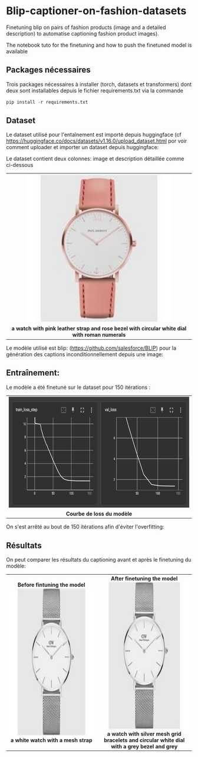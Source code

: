# Blip-captioner-on-fashion-datasets
Finetuning blip on pairs of fashion products (image and a detailed description) to automatise captioning fashion product images).

The notebook tuto for the finetuning and how to push the finetuned model is available
## Packages nécessaires
Trois packages nécessaires à installer (torch, datasets et transformers) dont deux sont installables depuis le fichier requirements.txt via la commande 

```python
pip install -r requirements.txt
```
## Dataset
Le dataset utilisé pour l'entaînement est importé depuis huggingface (cf https://huggingface.co/docs/datasets/v1.16.0/upload_dataset.html por voir comment uploader et importer un dataset depuis huggingface:

Le dataset contient deux colonnes: image et description détaillée comme ci-dessous

<table>
  <tr>
    <td align="center">
      <img src="watch.jpg" alt="Image" style=width="400" height="400">
    </td>
  </tr>
  <tr>
    <td align="center">
      <strong>a watch with pink leather strap and rose bezel with circular white dial with roman numerals</strong>
    </td>
  </tr>
</table>

Le modèle utilisé est blip: (https://github.com/salesforce/BLIP) pour la génération des captions inconditionnellement depuis une image:

## Entraînement:

Le modèle a été finetuné sur le dataset pour 150 itérations :

<table>
  <tr>
    <td align="center">
      <img src="losses.png" alt="Image" style=width="400" height="300">
    </td>
  </tr>
  <tr>
    <td align="center">
      <strong>Courbe de loss du modèle</strong>
    </td>
  </tr>
</table>

On s'est arrêté au bout de 150 itérations afin d'éviter l'overfitting:

## Résultats

On peut comparer les résultats du captioning avant et après le finetuning du modèle:

<table>
  <tr>
    <td align="center">
      <strong>Before fintuning the model </strong>
      <img src="kaggcap_220.jpg" alt="Image 1" style="width:400px; height:400px;">
      <br>
      <strong>a white watch with a mesh strap</strong>
      </br>
    </td>
    <td align="center">
      <strong>After finetuning the model</strong>
      <img src="kaggcap_220.jpg" alt="Image 2" style="width:400px; height:400px;">
      <br>
      <strong>a watch with silver mesh grid bracelets and circular white dial with a grey bezel and grey</strong>
      </br>
    </td>
  </tr>
</table>


